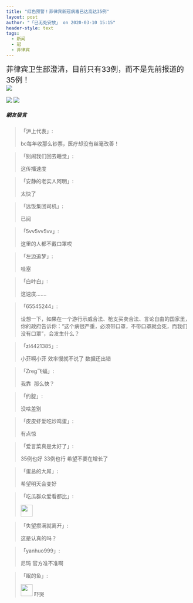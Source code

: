 ```yaml
---
title: "红色预警！菲律宾新冠病毒已达高达35例"
layout: post
author: "「已无处安放」 on 2020-03-10 15:15"
header-style: text
tags:
  - 新闻
  - 冠
  - 菲律宾
---
```


<span style="font-size: 20px;">菲律宾卫生部澄清，目前只有33例，而不是先前报道的35例！</span>
<br>
<img src="http://images.feileyuan.com/images/ueditor/2020031017010000331619.jpg">
<br>
<br>
<img src="http://images.feileyuan.com/images/ueditor/2020031015140000431448.jpg">
<img src="http://images.feileyuan.com/images/ueditor/2020031015140000501256.jpg">

##### 網友發言 
> 「沪上代表」:
> <p>bc每年收那么钞票，医疗却没有丝毫改善！</p>

> 「别闹我们回去睡觉」:
> <p>这传播速度</p>

> 「安静的老实人阿明」:
> <p>太快了</p>

> 「远饭集团司机」:
> <p>已阅</p>

> 「5vv5vv5vv」:
> <p>这里的人都不戴口罩哎</p>

> 「左边追梦」:
> <p>哇塞</p>

> 「白叶白」:
> <p>这速度.......</p>

> 「65545244」:
> <p>设想一下，如果在一个游行示威合法、枪支买卖合法、言论自由的国家里，你的政府告诉你：“这个病很严重，必须带口罩，不带口罩就会死，而我们没有口罩”，会发生什么？</p>

> 「zl4421385」:
> <p>小菲啊小菲 效率慢就不说了 数据还出错</p>

> 「Zreg飞蝠」:
> <p>我靠&nbsp; 那么快？</p>

> 「约腚」:
> <p>没啥差别</p>

> 「皮皮虾爱吃炒鸡蛋」:
> <p>有点惊</p>

> 「爱言菜真是太好了」:
> <p>35例也好 33例也行 希望不要在增长了</p>

> 「蛋总的大屌」:
> <p>希望明天会变好</p>

> 「吃瓜群众爱看都比」:
> <p><img src="http://images.feileyuan.com/images/ueditor/dialogs/emotion/images/default/df_027.gif" width="32" height="32"></p>

> 「失望攒满就离开」:
> <p>这是认真的吗？</p>

> 「yanhuo999」:
> <p>尼玛 官方准不准啊</p>

> 「眠的鱼」:
> <p><img src="http://images.feileyuan.com/images/ueditor/dialogs/emotion/images/default/df_014.gif" width="32" height="32"> 吓哭</p>


